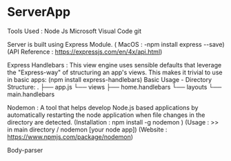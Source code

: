 # ServerApp



 Tools Used : 
  Node Js 
  Microsoft Visual Code
  git
  
  Server is built using Express Module. ( MacOS : -npm install express --save) (API Reference : https://expressjs.com/en/4x/api.html)
  
   Express Handlebars : This view engine uses sensible defaults that leverage the "Express-way" of structuring an app's views. This makes it trivial to use in basic apps: (npm install express-handlebars)
    Basic Usage -
           Directory Structure:
                                 .
                                 ├── app.js
                                 └── views
                                     ├── home.handlebars
                                     └── layouts
                                         └── main.handlebars



Nodemon :  A tool that helps develop Node.js based applications by automatically restarting the node application when file changes in the directory are detected. (Installation : npm install -g nodemon ) (Usage : >> <nodemon> in main directory / nodemon [your node app]) (Website :
https://www.npmjs.com/package/nodemon)

Body-parser
